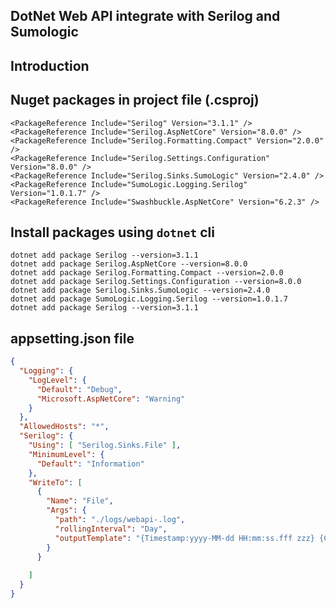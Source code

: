 ## DotNet Web API integrate with Serilog and Sumologic

## Introduction

## Nuget packages in project file (.csproj)

    <PackageReference Include="Serilog" Version="3.1.1" />
    <PackageReference Include="Serilog.AspNetCore" Version="8.0.0" />
    <PackageReference Include="Serilog.Formatting.Compact" Version="2.0.0" />
    <PackageReference Include="Serilog.Settings.Configuration" Version="8.0.0" />
    <PackageReference Include="Serilog.Sinks.SumoLogic" Version="2.4.0" />
    <PackageReference Include="SumoLogic.Logging.Serilog" Version="1.0.1.7" />
    <PackageReference Include="Swashbuckle.AspNetCore" Version="6.2.3" />

## Install packages using `dotnet` cli
    dotnet add package Serilog --version=3.1.1
    dotnet add package Serilog.AspNetCore --version=8.0.0
    dotnet add package Serilog.Formatting.Compact --version=2.0.0
    dotnet add package Serilog.Settings.Configuration --version=8.0.0
    dotnet add package Serilog.Sinks.SumoLogic --version=2.4.0
    dotnet add package SumoLogic.Logging.Serilog --version=1.0.1.7
    dotnet add package Serilog --version=3.1.1

## appsetting.json file

``` json
{
  "Logging": {
    "LogLevel": {
      "Default": "Debug",
      "Microsoft.AspNetCore": "Warning"
    }
  },
  "AllowedHosts": "*",
  "Serilog": {
    "Using": [ "Serilog.Sinks.File" ],
    "MinimumLevel": {
      "Default": "Information"
    },
    "WriteTo": [
      {
        "Name": "File",
        "Args": {
          "path": "./logs/webapi-.log",
          "rollingInterval": "Day",
          "outputTemplate": "{Timestamp:yyyy-MM-dd HH:mm:ss.fff zzz} {CorrelationId} {Level:u3} {Username} {Message:lj}{Exception}{NewLine}"
        }
      }
      
    ]
  }
}

```
